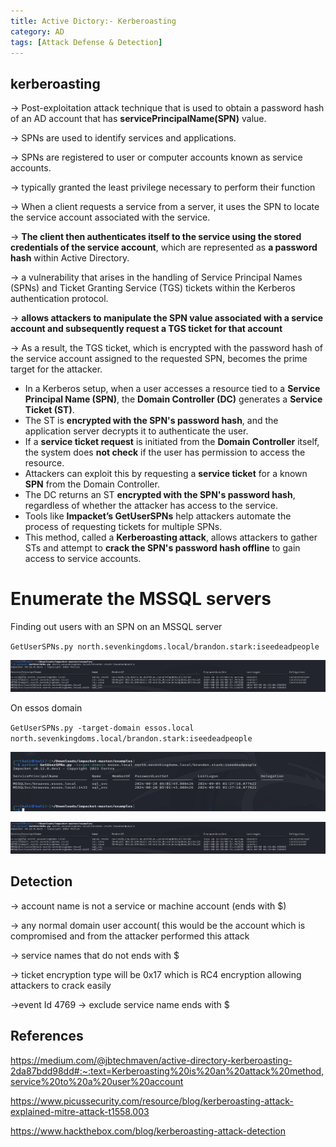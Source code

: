 ```yaml
---
title: Active Dictory:- Kerberoasting
category: AD
tags: [Attack Defense & Detection]
---
```

## kerberoasting
→ Post-exploitation attack technique that is used to obtain a password hash of an AD account that has **servicePrincipalName(SPN)** value.

→ SPNs are used to identify services and applications.

→ SPNs are registered to user or computer accounts known as service accounts.

→ typically granted the least privilege necessary to perform their function

→ When a client requests a service from a server, it uses the SPN to locate the service account associated with the service.

→ **The client then authenticates itself to the service using the stored credentials of the service account**, which are represented as **a password hash** within Active Directory.

→ a vulnerability that arises in the handling of Service Principal Names (SPNs) and Ticket Granting Service (TGS) tickets within the Kerberos authentication protocol.

→ **allows attackers to manipulate the SPN value associated with a service account and subsequently request a TGS ticket for that account**

→ As a result, the TGS ticket, which is encrypted with the password hash of the service account assigned to the requested SPN, becomes the prime target for the attacker.

-   In a Kerberos setup, when a user accesses a resource tied to a **Service Principal Name (SPN)**, the **Domain Controller (DC)** generates a **Service Ticket (ST)**.
-   The ST is **encrypted with the SPN's password hash**, and the application server decrypts it to authenticate the user.
-   If a **service ticket request** is initiated from the **Domain Controller** itself, the system does **not check** if the user has permission to access the resource.
-   Attackers can exploit this by requesting a **service ticket** for a known **SPN** from the Domain Controller.
-   The DC returns an ST **encrypted with the SPN's password hash**, regardless of whether the attacker has access to the service.
-   Tools like **Impacket’s GetUserSPNs** help attackers automate the process of requesting tickets for multiple SPNs.
-   This method, called a **Kerberoasting attack**, allows attackers to gather STs and attempt to **crack the SPN's password hash offline** to gain access to service accounts.

# Enumerate the MSSQL servers

Finding out users with an SPN on an MSSQL server

`GetUserSPNs.py north.sevenkingdoms.local/brandon.stark:iseedeadpeople`

![GetUserSPN](/assets/img/AD/kerboroasting1.png)


On essos domain

`GetUserSPNs.py -target-domain essos.local north.sevenkingdoms.local/brandon.stark:iseedeadpeople`

![GetUserSPN2](/assets/img/AD/kerboroasting2.png)

![RequestServiceTicket](/assets/img/AD/kerboroasting1.png)




## Detection

→ account name is not a service or machine account (ends with $)

→ any normal domain user account( this would be the account which is compromised and from the attacker performed this attack

→ service names that do not ends with $

→ ticket encryption type will be 0x17 which is RC4 encryption allowing attackers to crack easily

→event Id 4769 → exclude service name ends with $

## References
https://medium.com/@jbtechmaven/active-directory-kerberoasting-2da87bdd98dd#:~:text=Kerberoasting%20is%20an%20attack%20method,service%20to%20a%20user%20account

https://www.picussecurity.com/resource/blog/kerberoasting-attack-explained-mitre-attack-t1558.003

https://www.hackthebox.com/blog/kerberoasting-attack-detection